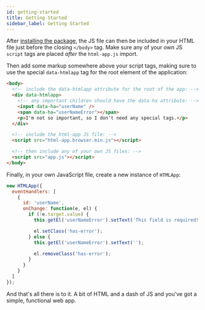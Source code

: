 ```yaml
---
id: getting-started
title: Getting Started
sidebar_label: Getting Started
---
```


After [installing the package](installation.md), the JS file can then be included in
your HTML file just before the closing `</body>` tag. Make sure any of your own JS
`script` tags are placed *after* the `html-app.js` import.

Then add some markup somewhere above your script tags, making sure to use the special
`data-htmlapp` tag for the root element of the application:

```html
<body>
  <!-- include the data-htmlapp attribute for the root of the app: -->
  <div data-htmlapp>
    <!-- any important children should have the data-ha attribute: -->
    <input data-ha="userName" />
    <span data-ha="userNameError"></span>
    <p>I'm not so important, so I don't need any special tags.</p>
  </div>

  <!-- include the html-app JS file: -->
  <script src="html-app.browser.min.js"></script>

  <!-- then include any of your own JS files: -->
  <script src="app.js"></script>
</body>
```

Finally, in your own JavaScript file, create a new instance of `HTMLApp`:

```js
new HTMLApp({
  eventHandlers: [
    {
      id: 'userName',
      onChange: function(e, el) {
        if (!e.target.value) {
          this.getEl('userNameError').setText('This field is required!');

          el.setClass('has-error');
        } else {
          this.getEl('userNameError').setText('');

          el.removeClass('has-error');
        }
      }
    }
  ]
});
```

And that's all there is to it. A bit of HTML and a dash of JS and you've got a
simple, functional web app.
